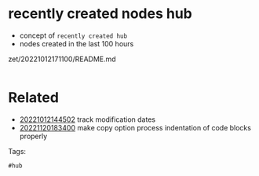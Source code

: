 # recently created nodes hub

- concept of `recently created hub`
- nodes created in the last 100 hours

zet/20221012171100/README.md

```
```

# Related

- [20221012144502](/zet/20221012144502/README.md) track modification dates
- [20221120183400](/zet/20221120183400/README.md) make copy option process indentation of code blocks properly

Tags:

    #hub
